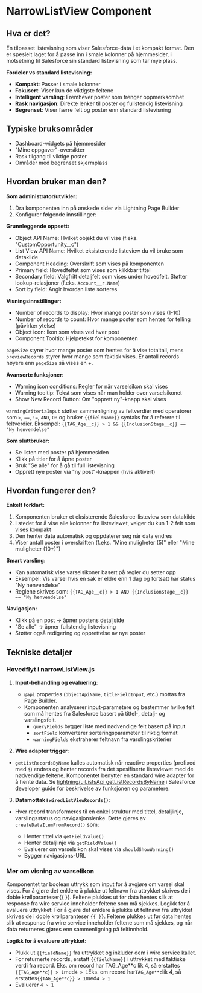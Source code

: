 # NarrowListView Component

## Hva er det?

En tilpasset listevisning som viser Salesforce-data i et kompakt format. Den er spesielt laget for å passe inn i smale kolonner på hjemmesider, i motsetning til Salesforce sin standard listevisning som tar mye plass.

**Fordeler vs standard listevisning:**

-   **Kompakt**: Passer i smale kolonner
-   **Fokusert**: Viser kun de viktigste feltene
-   **Intelligent varsling**: Fremhever poster som trenger oppmerksomhet
-   **Rask navigasjon**: Direkte lenker til poster og fullstendig listevisning
-   **Begrenset**: Viser færre felt og poster enn standard listevisning

## Typiske bruksområder

-   Dashboard-widgets på hjemmesider
-   "Mine oppgaver"-oversikter
-   Rask tilgang til viktige poster
-   Områder med begrenset skjermplass

## Hvordan bruker man den?

**Som administrator/utvikler:**

1. Dra komponenten inn på ønskede sider via Lightning Page Builder
2. Konfigurer følgende innstillinger:

**Grunnleggende oppsett:**

-   Object API Name: Hvilket objekt du vil vise (f.eks. "CustomOpportunity\_\_c")
-   List View API Name: Hvilket eksisterende listeview du vil bruke som datakilde
-   Component Heading: Overskrift som vises på komponenten
-   Primary field: Hovedfeltet som vises som klikkbar tittel
-   Secondary field: Valgfritt detaljfelt som vises under hovedfelt. Støtter lookup-relasjoner (f.eks. `Account__r.Name`)
-   Sort by field: Angir hvordan liste sorteres

**Visningsinnstillinger:**

-   Number of records to display: Hvor mange poster som vises (1-10)
-   Number of records to count: Hvor mange poster som hentes for telling (påvirker ytelse)
-   Object icon: Ikon som vises ved hver post
-   Component Tooltip: Hjelpetekst for komponenten

`pageSize` styrer hvor mange poster som hentes for å vise totaltall, mens `previewRecords` styrer hvor mange som faktisk vises. Er antall records høyere enn `pageSize` så vises en +.

**Avanserte funksjoner:**

-   Warning icon conditions: Regler for når varselsikon skal vises
-   Warning tooltip: Tekst som vises når man holder over varselsikonet
-   Show New Record Button: Om "opprett ny"-knapp skal vises

`warningCriteriaInput` støtter sammenligning av feltverdier med operatorer som `>`, `==`, `!=`, `AND`, `OR` og bruker `{{fieldName}}` syntaks for å referere til feltverdier. Eksempel: `{{TAG_Age__c}} > 1 && {{InclusionStage__c}} == "Ny henvendelse"`

**Som sluttbruker:**

-   Se listen med poster på hjemmesiden
-   Klikk på titler for å åpne poster
-   Bruk "Se alle" for å gå til full listevisning
-   Opprett nye poster via "ny post"-knappen (hvis aktivert)

## Hvordan fungerer den?

**Enkelt forklart:**

1. Komponenten bruker et eksisterende Salesforce-listeview som datakilde
2. I stedet for å vise alle kolonner fra listeviewet, velger du kun 1-2 felt som vises kompakt
3. Den henter data automatisk og oppdaterer seg når data endres
4. Viser antall poster i overskriften (f.eks. "Mine muligheter (5)" eller "Mine muligheter (10+)")

**Smart varsling:**

-   Kan automatisk vise varselsikoner basert på regler du setter opp
-   Eksempel: Vis varsel hvis en sak er eldre enn 1 dag og fortsatt har status "Ny henvendelse"
-   Reglene skrives som: `{{TAG_Age__c}} > 1 AND {{InclusionStage__c}} == "Ny henvendelse"`

**Navigasjon:**

-   Klikk på en post → åpner postens detaljside
-   "Se alle" → åpner fullstendig listevisning
-   Støtter også redigering og opprettelse av nye poster

## Tekniske detaljer

### Hovedflyt i narrowListView.js

1. **Input-behandling og evaluering**:

    - `@api` properties (`objectApiName`, `titleFieldInput`, etc.) mottas fra Page Builder.

    * Komponenten analyserer input-parametere og bestemmer hvilke felt som må hentes fra Salesforce basert på tittel-, detalj- og varslingsfelt.
        - `queryFields` bygger liste med nødvendige felt basert på input
        - `sortField` konverterer sorteringsparameter til riktig format
        - `warningFields` ekstraherer feltnavn fra varslingskriterier

2. **Wire adapter trigger**:

-   `getListRecordsByName` kalles automatisk når reactive properties (prefixed med `$`) endres og henter records fra det spesifiserte listeviewet med de nødvendige feltene.
    Komponentet benytter en standard wire adapter for å hente data. Se [lightning/uiListsApi getListRecordsByName](https://developer.salesforce.com/docs/platform/lwc/guide/reference-get-list-records-by-name.html) i Salesforce developer guide for beskrivelse av funksjonen og parametere.

3. **Datamottak i `wiredListViewRecords()`**:

-   Hver record transformeres til en enkel struktur med tittel, detaljlinje, varslingsstatus og navigasjonslenke. Dette gjøres av `createDataItemFromRecord()` som:

    -   Henter tittel via `getFieldValue()`
    -   Henter detaljlinje via `getFieldValue()`
    -   Evaluerer om varselsikon skal vises via `shouldShowWarning()`
    -   Bygger navigasjons-URL

### Mer om visning av varselikon

Komponentet tar boolean uttrykk som input for å avgjøre om varsel skal vises.
For å gjøre det enklere å plukke ut feltnavn fra uttrykket skrives de i doble krøllparanteser{{ }}. Feltene plukkes ut før data hentes slik at response fra wire service inneholder feltene som må sjekkes.
Logikk for å evaluere uttrykket:
For å gjøre det enklere å plukke ut feltnavn fra uttrykket skrives de i doble krøllparanteser `{{ }}`. Feltene plukkes ut før data hentes slik at response fra wire service inneholder feltene som må sjekkes, og når data returneres gjøres enn sammenligning på feltinnhold.

**Logikk for å evaluere uttrykket:**

-   Plukk ut `{{fieldName}}` fra uttrykket og inkluder dem i wire service kallet.
-   For returnerte records, erstatt `{{fieldName}}` i uttrykket med faktiske verdi fra record.
    Eks. om record har TAG_Age**c lik 4, så erstattes `{{TAG_Age**c}} > 1`med`4 > 1`Eks. om record har`TAG_Age**c`lik 4, så erstattes`{{TAG_Age**c}} > 1`med`4 > 1`
-   Evaluerer `4 > 1`
